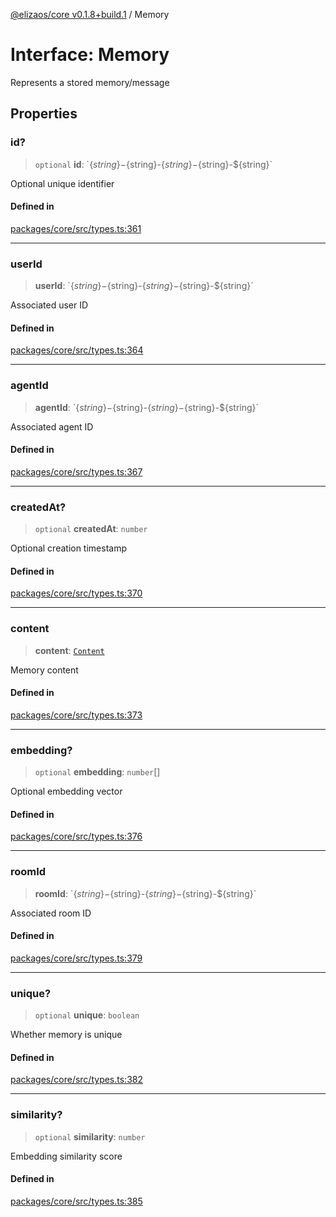 [@elizaos/core v0.1.8+build.1](../index.md) / Memory

# Interface: Memory

Represents a stored memory/message

## Properties

### id?

> `optional` **id**: \`$\{string\}-$\{string\}-$\{string\}-$\{string\}-$\{string\}\`

Optional unique identifier

#### Defined in

[packages/core/src/types.ts:361](https://github.com/Vicolee/riddleculous-ai-agent/blob/main/packages/core/src/types.ts#L361)

***

### userId

> **userId**: \`$\{string\}-$\{string\}-$\{string\}-$\{string\}-$\{string\}\`

Associated user ID

#### Defined in

[packages/core/src/types.ts:364](https://github.com/Vicolee/riddleculous-ai-agent/blob/main/packages/core/src/types.ts#L364)

***

### agentId

> **agentId**: \`$\{string\}-$\{string\}-$\{string\}-$\{string\}-$\{string\}\`

Associated agent ID

#### Defined in

[packages/core/src/types.ts:367](https://github.com/Vicolee/riddleculous-ai-agent/blob/main/packages/core/src/types.ts#L367)

***

### createdAt?

> `optional` **createdAt**: `number`

Optional creation timestamp

#### Defined in

[packages/core/src/types.ts:370](https://github.com/Vicolee/riddleculous-ai-agent/blob/main/packages/core/src/types.ts#L370)

***

### content

> **content**: [`Content`](Content.md)

Memory content

#### Defined in

[packages/core/src/types.ts:373](https://github.com/Vicolee/riddleculous-ai-agent/blob/main/packages/core/src/types.ts#L373)

***

### embedding?

> `optional` **embedding**: `number`[]

Optional embedding vector

#### Defined in

[packages/core/src/types.ts:376](https://github.com/Vicolee/riddleculous-ai-agent/blob/main/packages/core/src/types.ts#L376)

***

### roomId

> **roomId**: \`$\{string\}-$\{string\}-$\{string\}-$\{string\}-$\{string\}\`

Associated room ID

#### Defined in

[packages/core/src/types.ts:379](https://github.com/Vicolee/riddleculous-ai-agent/blob/main/packages/core/src/types.ts#L379)

***

### unique?

> `optional` **unique**: `boolean`

Whether memory is unique

#### Defined in

[packages/core/src/types.ts:382](https://github.com/Vicolee/riddleculous-ai-agent/blob/main/packages/core/src/types.ts#L382)

***

### similarity?

> `optional` **similarity**: `number`

Embedding similarity score

#### Defined in

[packages/core/src/types.ts:385](https://github.com/Vicolee/riddleculous-ai-agent/blob/main/packages/core/src/types.ts#L385)
